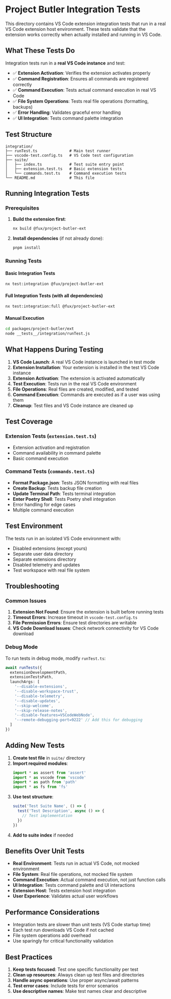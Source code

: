 # Project Butler Integration Tests

This directory contains VS Code extension integration tests that run in a real VS Code extension host environment. These tests validate that the extension works correctly when actually installed and running in VS Code.

## What These Tests Do

Integration tests run in a **real VS Code instance** and test:

- ✅ **Extension Activation**: Verifies the extension activates properly
- ✅ **Command Registration**: Ensures all commands are registered correctly
- ✅ **Command Execution**: Tests actual command execution in real VS Code
- ✅ **File System Operations**: Tests real file operations (formatting, backups)
- ✅ **Error Handling**: Validates graceful error handling
- ✅ **UI Integration**: Tests command palette integration

## Test Structure

```
integration/
├── runTest.ts              # Main test runner
├── vscode-test.config.ts   # VS Code test configuration
├── suite/
│   ├── index.ts            # Test suite entry point
│   ├── extension.test.ts   # Basic extension tests
│   └── commands.test.ts    # Command execution tests
└── README.md               # This file
```

## Running Integration Tests

### Prerequisites

1. **Build the extension first**:
   ```bash
   nx build @fux/project-butler-ext
   ```

2. **Install dependencies** (if not already done):
   ```bash
   pnpm install
   ```

### Running Tests

#### Basic Integration Tests
```bash
nx test:integration @fux/project-butler-ext
```

#### Full Integration Tests (with all dependencies)
```bash
nx test:integration:full @fux/project-butler-ext
```

#### Manual Execution
```bash
cd packages/project-butler/ext
node __tests__/integration/runTest.js
```

## What Happens During Testing

1. **VS Code Launch**: A real VS Code instance is launched in test mode
2. **Extension Installation**: Your extension is installed in the test VS Code instance
3. **Extension Activation**: The extension is activated automatically
4. **Test Execution**: Tests run in the real VS Code environment
5. **File Operations**: Real files are created, modified, and tested
6. **Command Execution**: Commands are executed as if a user was using them
7. **Cleanup**: Test files and VS Code instance are cleaned up

## Test Coverage

### Extension Tests (`extension.test.ts`)
- Extension activation and registration
- Command availability in command palette
- Basic command execution

### Command Tests (`commands.test.ts`)
- **Format Package.json**: Tests JSON formatting with real files
- **Create Backup**: Tests backup file creation
- **Update Terminal Path**: Tests terminal integration
- **Enter Poetry Shell**: Tests Poetry shell integration
- Error handling for edge cases
- Multiple command execution

## Test Environment

The tests run in an isolated VS Code environment with:
- Disabled extensions (except yours)
- Separate user data directory
- Separate extensions directory
- Disabled telemetry and updates
- Test workspace with real file system

## Troubleshooting

### Common Issues

1. **Extension Not Found**: Ensure the extension is built before running tests
2. **Timeout Errors**: Increase timeout in `vscode-test.config.ts`
3. **File Permission Errors**: Ensure test directories are writable
4. **VS Code Download Issues**: Check network connectivity for VS Code download

### Debug Mode

To run tests in debug mode, modify `runTest.ts`:
```typescript
await runTests({ 
  extensionDevelopmentPath, 
  extensionTestsPath,
  launchArgs: [
    '--disable-extensions',
    '--disable-workspace-trust',
    '--disable-telemetry',
    '--disable-updates',
    '--skip-welcome',
    '--skip-release-notes',
    '--disable-features=VSCodeWebNode',
    '--remote-debugging-port=9222' // Add this for debugging
  ]
})
```

## Adding New Tests

1. **Create test file** in `suite/` directory
2. **Import required modules**:
   ```typescript
   import * as assert from 'assert'
   import * as vscode from 'vscode'
   import * as path from 'path'
   import * as fs from 'fs'
   ```
3. **Use test structure**:
   ```typescript
   suite('Test Suite Name', () => {
     test('Test Description', async () => {
       // Test implementation
     })
   })
   ```
4. **Add to suite index** if needed

## Benefits Over Unit Tests

- **Real Environment**: Tests run in actual VS Code, not mocked environment
- **File System**: Real file operations, not mocked file system
- **Command Execution**: Actual command execution, not just function calls
- **UI Integration**: Tests command palette and UI interactions
- **Extension Host**: Tests extension host integration
- **User Experience**: Validates actual user workflows

## Performance Considerations

- Integration tests are slower than unit tests (VS Code startup time)
- Each test run downloads VS Code if not cached
- File system operations add overhead
- Use sparingly for critical functionality validation

## Best Practices

1. **Keep tests focused**: Test one specific functionality per test
2. **Clean up resources**: Always clean up test files and directories
3. **Handle async operations**: Use proper async/await patterns
4. **Test error cases**: Include tests for error scenarios
5. **Use descriptive names**: Make test names clear and descriptive
